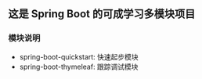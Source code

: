 ## 这是 Spring Boot 的可成学习多模块项目
### 模块说明
- spring-boot-quickstart: 快速起步模块
- spring-boot-thymeleaf: 跟踪调试模块